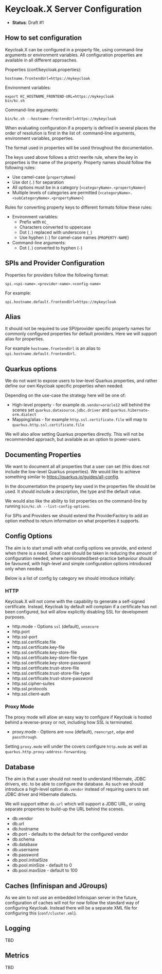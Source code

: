 # Keycloak.X Server Configuration

* **Status**: Draft #1

## How to set configuration

Keycloak.X can be configured in a property file, using command-line arguments or environment variables. All configuration
properties are available in all different approaches.

Properties (conf/keycloak.properties):

    hostname.frontendUrl=https://mykeycloak
    
Environment variables:

    export KC_HOSTNAME_FRONTEND-URL=https://mykeycloak
    bin/kc.sh

Command-line arguments:

    bin/kc.sh --hostname-frontendUrl=https://mykeycloak
    
When evaluating configuration if a property is defined in several places the order of resolution is first in the list of:
command-line arguments, environment variables, properties.  

The format used in properties will be used throughout the documentation.

The keys used above follows a strict rewrite rule, where the key in properties is the name of the property. Property 
names should follow the following rules:

* Use camel-case (`propertyName`)
* Use dot (`.`) for separation
* All options must be in a category (`<categoryName>.<propertyName>`)
* Multiple levels of categories are permitted (`<categoryName>.<subCategoryName>.<propertyName>`)

Rules for converting property keys to different formats follow these rules:

* Environment variables: 
  - Prefix with `KC_`
  - Characters converted to uppercase
  - Dot (`.`) replaced with underscore (`_`)
  - Use hyphen (`-`) for camel-case names (`PROPERTY-NAME`)
* Command-line arguments:
  - Dot (`.`) converted to hyphen (`-`)
  
## SPIs and Provider Configuration

Properties for providers follow the following format:

    spi.<spi-name>.<provider-name>.<config-name>

For example:

    spi.hostname.default.frontendUrl=https://mykeycloak
    
## Alias

It should not be required to use SPI/provider specific property names for commonly configured properties for default
providers. Here we will support alias for properties.

For example `hostname.frontendUrl` is an alias to `spi.hostname.default.frontendUrl`.

## Quarkus options

We do not want to expose users to low-level Quarkus properties, and rather define our own Keycloak specific properties
when needed.

Depending on the use-case the strategy here will be one of:

* High-level property - for example `db.vendor=oracle12` will behind the scenes set `quarkus.datasource.jdbc.driver` and
  `quarkus.hibernate-orm.dialect`
* Mapping/alias - for example `http.ssl.certificate.file` will map to `quarkus.http.ssl.certificate.file`

We will also allow setting Quarkus properties directly. This will not be recommended approach, but available as an option
to power-users.

## Documenting Properties

We want to document all all properties that a user can set (this does not include the low-level Quarkus properties). We
would like to achieve something similar to https://quarkus.io/guides/all-config.

In the documentation the property key used in the properties file should be used. It should include a description, the 
type and the default value.

We would also like the ability to list properties on the command-line by running `bin/kc.sh --list-config-options`.

For SPIs and Providers we should extend the ProviderFactory to add an option method to return information on what
properties it supports.

## Config Options

The aim is to start small with what config options we provide, and extend when there is a need. Great care should be 
taken in reducing the amount of configuration needed, where opinionated/best-practice behaviour should be favoured, with
high-level and simple configuration options introduced only when needed.

Below is a list of config by category we should introduce initially:

### HTTP

Keycloak.X will not come with the capability to generate a self-signed certificate. Instead, Keycloak by default will
complain if a certificate has not been configured, but will allow explicitly disabling SSL for development purposes.

* http.mode - Options `ssl` (default), `unsecure`  
* http.port
* http.ssl-port
* http.ssl.certificate.file
* http.ssl.certificate.key-file
* http.ssl.certificate.key-store-file
* http.ssl.certificate.key-store-file-type
* http.ssl.certificate.key-store-password
* http.ssl.certificate.trust-store-file
* http.ssl.certificate.trust-store-file-type
* http.ssl.certificate.trust-store-password
* http.ssl.cipher-suites
* http.ssl.protocols
* http.ssl.client-auth

### Proxy Mode

The proxy mode will allow an easy way to configure if Keycloak is hosted behind a reverse-proxy or not, including how
SSL is terminated.

* proxy.mode - Options are `none` (default), `reencrypt`, `edge` and `passthrough`.

Setting `proxy.mode` will under the covers configure `http.mode` as well as `quarkus.http.proxy-address-forwarding`.

## Database

The aim is that a user should not need to understand Hibernate, JDBC drivers, etc. to be able to configure the database.
As such we should introduce a high-level option `db.vendor` instead of requiring users to set JDBC driver and Hibernate
dialects.

We will support either `db.url` which will support a JDBC URL, or using separate properties to build-up the URL behind the
scenes.

* db.vendor
* db.url 
* db.hostname
* db.port - defaults to the default for the configured vendor 
* db.schema
* db.database
* db.username
* db.password
* db.pool.initialSize
* db.pool.minSize - default to 0
* db.pool.maxSize - default to 100

## Caches (Infinispan and JGroups)

As we aim to not use an embedded Infinispan server in the future, configuration of caches will not for now follow the
standard way of configuring Keycloak. Instead there will be a separate XML file for configuring this (`conf/cluster.xml`).

## Logging

TBD

## Metrics

TBD